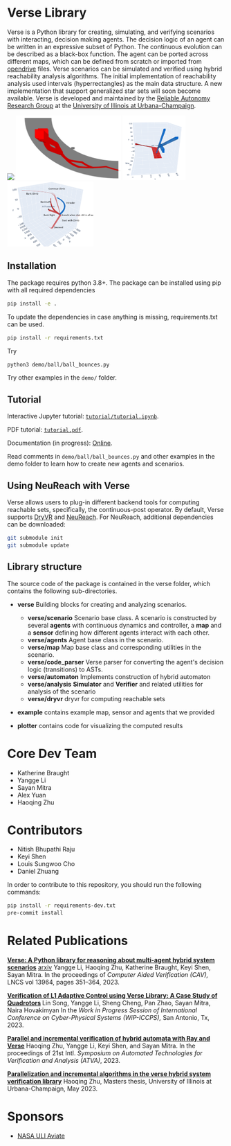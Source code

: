 # Verse Library

Verse is a Python library for creating, simulating, and verifying scenarios with interacting, decision making agents. The decision logic of an agent can be written in an expressive subset of Python. The continuous evolution can be described as a black-box function. The agent can be ported across different maps, which can be defined from scratch or imported from [opendrive](https://www.opendrive.com/) files. Verse scenarios can be simulated and verified using hybrid reachability analysis algorithms. The initial implementation of reachability analysis used intervals (hyperrectangles) as the main data structure. A new implementation that support generalized star sets will soon become available. Verse is developed and maintained by the [Reliable Autonomy Research Group](https://mitras.ece.illinois.edu/group.html) at the [University of Illinois at Urbana-Champaign](https://ece.illinois.edu/).

<img src="./docs/source/figs/drone-2-8.gif" height="150"/> <img src="./docs/source/figs/nondeterm_sensor.png" height="150"/> <img src="./docs/source/figs/car-ped-1.png" height="150"/>
<img src="./docs/source/figs/uam-collision.png" height="150"/>
## Installation
The package requires python 3.8+. The package can be installed using pip with all required dependencies

```sh
pip install -e .
```
To update the dependencies in case anything is missing, requirements.txt can be used.

```sh
pip install -r requirements.txt
```
Try
```sh
python3 demo/ball/ball_bounces.py
```
Try other examples in the `demo/` folder. 

## Tutorial

Interactive Jupyter tutorial: [`tutorial/tutorial.ipynb`](tutorial/tutorial.ipynb).

PDF tutorial: [`tutorial.pdf`](tutorial/tutorial.pdf).

Documentation (in progress): [Online](https://autoverse-ai.github.io/Verse-library/). 

Read comments in `demo/ball/ball_bounces.py` and other examples in the demo folder to learn how to create new agents and scenarios.



## Using NeuReach with Verse
Verse allows users to plug-in different backend tools for computing reachable sets, specifically, the continuous-post operator. By default, Verse supports [DryVR](https://mitras.ece.illinois.edu/research/2017/DryVRpaper.pdf) and [NeuReach](https://mitras.ece.illinois.edu/research/2022/nureac22TACAS.pdf). For NeuReach, additional dependencies can be downloaded:
```sh
git submodule init
git submodule update
```

## Library structure

The source code of the package is contained in the verse folder, which contains the following sub-directories.

- **verse** Building blocks for creating and analyzing scenarios.

  - **verse/scenario** Scenario base class. A scenario is constructed by several **agents** with continuous dynamics and controller, a **map** and a **sensor** defining how different agents interact with each other.
  - **verse/agents** Agent base class in the scenario.
  - **verse/map** Map base class and corresponding utilities in the scenario.
  - **verse/code_parser** Verse parser for converting the agent's decision logic (transitions)  to ASTs.
  - **verse/automaton** Implements construction of hybrid automaton
  - **verse/analysis** **Simulator** and **Verifier** and related utilities for  analysis of the scenario
  - **verse/dryvr** dryvr for computing reachable sets


- **example** contains example map, sensor and agents that we provided


- **plotter** contains code for visualizing the computed results

# Core Dev Team

- Katherine Braught
- Yangge Li
- Sayan Mitra
- Alex Yuan
- Haoqing Zhu

# Contributors
- Nitish Bhupathi Raju 
- Keyi Shen
- Louis Sungwoo Cho
- Daniel Zhuang


In order to contribute to this repository, you should run the following commands:
```sh
pip install -r requirements-dev.txt
pre-commit install
```

# Related Publications

<b> [Verse: A Python library for reasoning about multi-agent hybrid system scenarios](https://link.springer.com/chapter/10.1007/978-3-031-37706-8_18)</b> [arxiv](https://arxiv.org/abs/2301.08714) 
Yangge Li, Haoqing Zhu, Katherine Braught, Keyi Shen, Sayan Mitra.
In the proceedings of <i>Computer Aided Verification (CAV),</i> LNCS vol 13964, pages 351–364, 2023.

<b> [Verification of L1 Adaptive Control using Verse Library: A Case Study of Quadrotors](https://arxiv.org/abs/2303.13819) </b>
Lin Song, Yangge Li, Sheng Cheng, Pan Zhao, Sayan Mitra, Naira Hovakimyan
In the <i>Work in Progress Session of International Conference on Cyber-Physical Systems (WiP-ICCPS),</i> San Antonio, Tx, 2023.

<b> [Parallel and incremental verification of hybrid automata with Ray and Verse](https://link.springer.com/chapter/10.1007/978-3-031-45329-8_5)</b>
Haoqing Zhu, Yangge Li, Keyi Shen, and Sayan Mitra.
In the proceedings of  21st Intl. <i>Symposium on Automated Technologies for Verification and Analysis (ATVA)</i>, 2023.

<b> [Parallelization and incremental algorithms in the verse hybrid system verification library](https://www.ideals.illinois.edu/items/127392)</b>
Haoqing Zhu, Masters thesis, University of Illinois at Urbana-Champaign, May 2023.

# Sponsors
- [NASA ULI Aviate](https://aviate.illinois.edu/event/nasa-uli-annual-review/)

